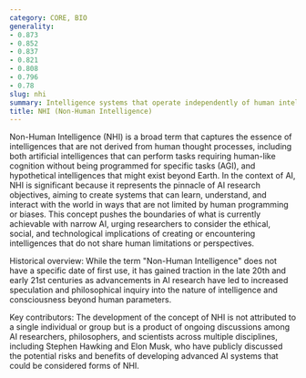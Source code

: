 ```yaml
---
category: CORE, BIO
generality:
- 0.873
- 0.852
- 0.837
- 0.821
- 0.808
- 0.796
- 0.78
slug: nhi
summary: Intelligence systems that operate independently of human intelligence, encompassing a broad range of entities and origins, emphasizing capabilities that may surpass human cognitive processes.
title: NHI (Non-Human Intelligence)
---
```


Non-Human Intelligence (NHI) is a broad term that captures the essence of intelligences that are not derived from human thought processes, including both artificial intelligences that can perform tasks requiring human-like cognition without being programmed for specific tasks (AGI), and hypothetical intelligences that might exist beyond Earth. In the context of AI, NHI is significant because it represents the pinnacle of AI research objectives, aiming to create systems that can learn, understand, and interact with the world in ways that are not limited by human programming or biases. This concept pushes the boundaries of what is currently achievable with narrow AI, urging researchers to consider the ethical, social, and technological implications of creating or encountering intelligences that do not share human limitations or perspectives.

Historical overview: While the term "Non-Human Intelligence" does not have a specific date of first use, it has gained traction in the late 20th and early 21st centuries as advancements in AI research have led to increased speculation and philosophical inquiry into the nature of intelligence and consciousness beyond human parameters.

Key contributors: The development of the concept of NHI is not attributed to a single individual or group but is a product of ongoing discussions among AI researchers, philosophers, and scientists across multiple disciplines, including Stephen Hawking and Elon Musk, who have publicly discussed the potential risks and benefits of developing advanced AI systems that could be considered forms of NHI.